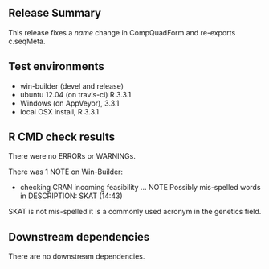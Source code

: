 ## Release Summary

This release fixes a *name* change in CompQuadForm and re-exports c.seqMeta.

## Test environments
* win-builder (devel and release)
* ubuntu 12.04 (on travis-ci) R 3.3.1
* Windows (on AppVeyor), 3.3.1
* local OSX install, R 3.3.1

## R CMD check results
There were no ERRORs or WARNINGs. 

There was 1 NOTE on Win-Builder:

* checking CRAN incoming feasibility ... NOTE
  Possibly mis-spelled words in DESCRIPTION:
    SKAT (14:43)

SKAT is not mis-spelled it is a commonly used acronym in the genetics field.

## Downstream dependencies
There are no downstream dependencies.